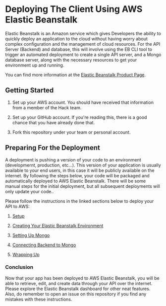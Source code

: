 # Deploying The Client Using AWS Elastic Beanstalk
Elastic Beanstalk is an Amazon service which gives Developers the ability to quickly deploy an application to the cloud without having worry about complex configuration and the management of cloud resources. For the API Server (Backend) and database, this will involve using the EB CLI tool to trigger an automated deployment to create a single API server, and a Mongo database server, along with the necessary resources to get your environment up and running.

You can find more information at the [Elastic Beanstalk Product Page](https://aws.amazon.com/elasticbeanstalk/).

## Getting Started
1) Set up your AWS account. You should have received that information from a member of the Hack team.

2) Set up your GitHub account. If you're reading this, there is a good chance that you have already done that. 

3) Fork this repository under your team or personal account.

## Preparing For the Deployment
A deployment is pushing a version of your code to an environment (developmernt, production, etc...). This version of your application is usually available to your end users, in this case it will be publicly available on the internet.  By following the steps below, your code will be packaged and automatically deployed to AWS Elastic Beanstalk. There will be some manual steps for the initial deployment, but all subsequent deployments will only update your code..

Please follow the instructions in the linked sections below to deploy your API to AWS:

1) [Setup](./01_Getting_Started/README.md)

2) [Creating Your Elastic Beanstalk Environment](./02_Creating_EB_Environment/README.md)

3) [Setting Up Mongo](./03_Setting_Up_Mongo/README.md)

4) [Connecting Backend to Mongo](./04_Connecting_Backend_To_Mongo/README.md)

5) [Wrapping Up](./05_Wrapping_Up/README.md)


### Conclusion
Now that your app has been deployed to AWS Elastic Beanstalk, you will be able to retrieve, edit, and create data through your API over the internet. Please explore the Elastic Beanstalk dashboard for other neat features. Also, do remember to open an issue on this repository if you find any mistakes with these instructions.
